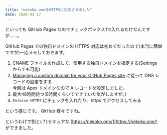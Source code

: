 ```yaml
---
title: "nekoko.oneをHTTPSに対応させました"
date: 2020-03-17
---
```


といっても GitHub Pages なのでチェックボックス1つ入れるだけなんですが……。

GitHub Pages での独自ドメインの HTTPS 対応は初めてだったので(本当に簡単ですが)一応メモしておきます。

1. CNAME ファイルを作成して、使用する独自ドメインを指定する(Settings からでも可能)
1. [Managing a custom domain for your GitHub Pages site](https://help.github.com/en/github/working-with-github-pages/managing-a-custom-domain-for-your-github-pages-site)
に従って DNS レコードの設定をする  
  今回は Apex ドメインなので A レコードを設定しました。
1. 最大48時間待つ(6時間くらいでできていた気がしますが。)
1. `Enforce HTTPS` にチェックを入れたり、https でアクセスしてみる

という感じです。 GitHub 様々ですね。

というわけで割と(？)セキュアな [https://nekoko.one/](https://nekoko.one/) ができました。
